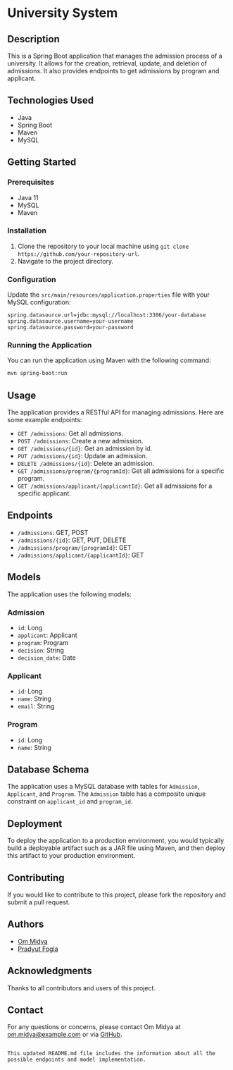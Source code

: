 # University System

## Description
This is a Spring Boot application that manages the admission process of a university. It allows for the creation, retrieval, update, and deletion of admissions. It also provides endpoints to get admissions by program and applicant.

## Technologies Used
- Java
- Spring Boot
- Maven
- MySQL

## Getting Started

### Prerequisites
- Java 11
- MySQL
- Maven

### Installation
1. Clone the repository to your local machine using `git clone https://github.com/your-repository-url`.
2. Navigate to the project directory.

### Configuration
Update the `src/main/resources/application.properties` file with your MySQL configuration:
```properties
spring.datasource.url=jdbc:mysql://localhost:3306/your-database
spring.datasource.username=your-username
spring.datasource.password=your-password
```

### Running the Application
You can run the application using Maven with the following command:
```bash
mvn spring-boot:run
```

## Usage
The application provides a RESTful API for managing admissions. Here are some example endpoints:

- `GET /admissions`: Get all admissions.
- `POST /admissions`: Create a new admission.
- `GET /admissions/{id}`: Get an admission by id.
- `PUT /admissions/{id}`: Update an admission.
- `DELETE /admissions/{id}`: Delete an admission.
- `GET /admissions/program/{programId}`: Get all admissions for a specific program.
- `GET /admissions/applicant/{applicantId}`: Get all admissions for a specific applicant.

## Endpoints
- `/admissions`: GET, POST
- `/admissions/{id}`: GET, PUT, DELETE
- `/admissions/program/{programId}`: GET
- `/admissions/applicant/{applicantId}`: GET

## Models
The application uses the following models:

### Admission
- `id`: Long
- `applicant`: Applicant
- `program`: Program
- `decision`: String
- `decision_date`: Date

### Applicant
- `id`: Long
- `name`: String
- `email`: String

### Program
- `id`: Long
- `name`: String

## Database Schema
The application uses a MySQL database with tables for `Admission`, `Applicant`, and `Program`. The `Admission` table has a composite unique constraint on `applicant_id` and `program_id`.

## Deployment
To deploy the application to a production environment, you would typically build a deployable artifact such as a JAR file using Maven, and then deploy this artifact to your production environment.

## Contributing
If you would like to contribute to this project, please fork the repository and submit a pull request.

## Authors
- [Om Midya](github.com/Om-Midya) 
- [Pradyut Fogla](https://github.com/pradyutf)

## Acknowledgments
Thanks to all contributors and users of this project.

## Contact
For any questions or concerns, please contact Om Midya at om.midya@example.com or via [GitHub](https://github.com/om-midya).
```

This updated README.md file includes the information about all the possible endpoints and model implementation.

